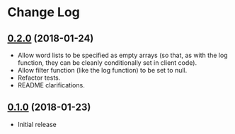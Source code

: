 Change Log
==========

## [0.2.0](https://github.com/matatk/core-text-spellcheck/compare/0.1.0...0.2.0) (2018-01-24)

* Allow word lists to be specified as empty arrays (so that, as with the log function, they can be cleanly conditionally set in client code).
* Allow filter function (like the log function) to be set to null.
* Refactor tests.
* README clarifications.

## [0.1.0](https://github.com/matatk/core-text-spellcheck/tree/0.1.0) (2018-01-23)

* Initial release
